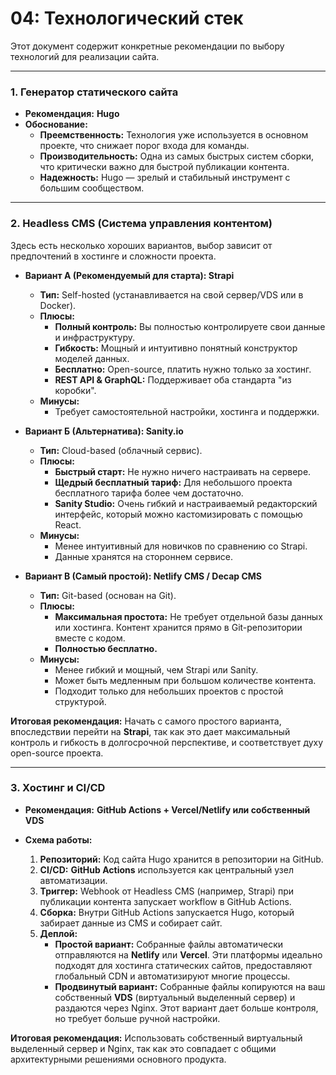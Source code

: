 # 04: Технологический стек

Этот документ содержит конкретные рекомендации по выбору технологий для реализации сайта.

---

### 1. Генератор статического сайта

*   **Рекомендация:** **Hugo**
*   **Обоснование:**
    *   **Преемственность:** Технология уже используется в основном проекте, что снижает порог входа для команды.
    *   **Производительность:** Одна из самых быстрых систем сборки, что критически важно для быстрой публикации контента.
    *   **Надежность:** Hugo — зрелый и стабильный инструмент с большим сообществом.

---

### 2. Headless CMS (Система управления контентом)

Здесь есть несколько хороших вариантов, выбор зависит от предпочтений в хостинге и сложности проекта.

*   **Вариант А (Рекомендуемый для старта): Strapi**
    *   **Тип:** Self-hosted (устанавливается на свой сервер/VDS или в Docker).
    *   **Плюсы:**
        *   **Полный контроль:** Вы полностью контролируете свои данные и инфраструктуру.
        *   **Гибкость:** Мощный и интуитивно понятный конструктор моделей данных.
        *   **Бесплатно:** Open-source, платить нужно только за хостинг.
        *   **REST API & GraphQL:** Поддерживает оба стандарта "из коробки".
    *   **Минусы:**
        *   Требует самостоятельной настройки, хостинга и поддержки.

*   **Вариант Б (Альтернатива): Sanity.io**
    *   **Тип:** Cloud-based (облачный сервис).
    *   **Плюсы:**
        *   **Быстрый старт:** Не нужно ничего настраивать на сервере.
        *   **Щедрый бесплатный тариф:** Для небольшого проекта бесплатного тарифа более чем достаточно.
        *   **Sanity Studio:** Очень гибкий и настраиваемый редакторский интерфейс, который можно кастомизировать с помощью React.
    *   **Минусы:**
        *   Менее интуитивный для новичков по сравнению со Strapi.
        *   Данные хранятся на стороннем сервисе.

*   **Вариант В (Самый простой): Netlify CMS / Decap CMS**
    *   **Тип:** Git-based (основан на Git).
    *   **Плюсы:**
        *   **Максимальная простота:** Не требует отдельной базы данных или хостинга. Контент хранится прямо в Git-репозитории вместе с кодом.
        *   **Полностью бесплатно.**
    *   **Минусы:**
        *   Менее гибкий и мощный, чем Strapi или Sanity.
        *   Может быть медленным при большом количестве контента.
        *   Подходит только для небольших проектов с простой структурой.

**Итоговая рекомендация:** Начать с самого простого варианта, впоследствии перейти на **Strapi**, так как это дает максимальный контроль и гибкость в долгосрочной перспективе, и соответствует духу open-source проекта.

---

### 3. Хостинг и CI/CD

*   **Рекомендация:** **GitHub Actions + Vercel/Netlify или собственный VDS**

*   **Схема работы:**
    1.  **Репозиторий:** Код сайта Hugo хранится в репозитории на GitHub.
    2.  **CI/CD:** **GitHub Actions** используется как центральный узел автоматизации.
    3.  **Триггер:** Webhook от Headless CMS (например, Strapi) при публикации контента запускает workflow в GitHub Actions.
    4.  **Сборка:** Внутри GitHub Actions запускается Hugo, который забирает данные из CMS и собирает сайт.
    5.  **Деплой:**
        *   **Простой вариант:** Собранные файлы автоматически отправляются на **Netlify** или **Vercel**. Эти платформы идеально подходят для хостинга статических сайтов, предоставляют глобальный CDN и автоматизируют многие процессы.
        *   **Продвинутый вариант:** Собранные файлы копируются на ваш собственный **VDS** (виртуальный выделенный сервер) и раздаются через Nginx. Этот вариант дает больше контроля, но требует больше ручной настройки.

**Итоговая рекомендация:** Использовать собственный виртуальный выделенный сервер и Nginx, так как это совпадает с общими архитектурными решениями основного продукта.
